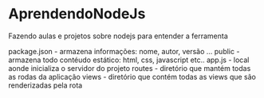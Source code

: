 # AprendendoNodeJs
Fazendo aulas e projetos sobre nodejs para entender a ferramenta

package.json - armazena informações: nome, autor, versão ...
public - armazena todo contéudo estático: html, css, javascript etc..
app.js - local aonde inicializa o servidor do projeto
routes - diretório que mantém todas as rodas da aplicação
views - diretório que contém todas as views que são renderizadas pela rota


